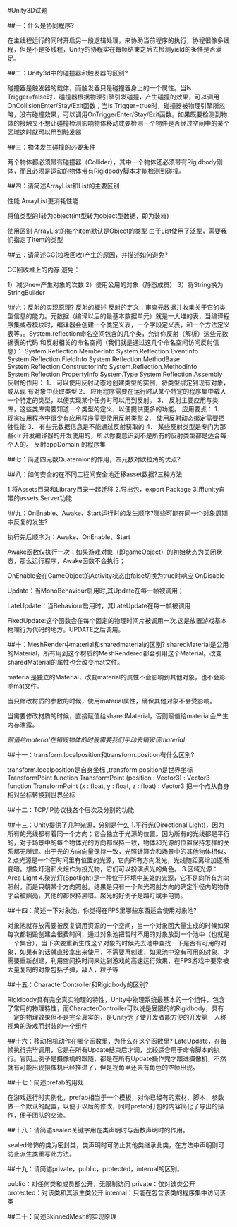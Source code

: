 #Unity3D试题

##一：什么是协同程序?

在主线程运行的同时开启另一段逻辑处理，来协助当前程序的执行，协程很像多线程，但是不是多线程，Unity的协程实在每帧结束之后去检测yield的条件是否满足。

##二：Unity3d中的碰撞器和触发器的区别?

碰撞器是触发器的载体，而触发器只是碰撞器身上的一个属性。当Is Trigger=false时，碰撞器根据物理引擎引发碰撞，产生碰撞的效果，可以调用OnCollisionEnter/Stay/Exit函数；当Is Trigger=true时，碰撞器被物理引擎所忽略，没有碰撞效果，可以调用OnTriggerEnter/Stay/Exit函数。如果既要检测到物体的接触又不想让碰撞检测影响物体移动或要检测一个物件是否经过空间中的某个区域这时就可以用到触发器

##三：物体发生碰撞的必要条件

两个物体都必须带有碰撞器（Collider），其中一个物体还必须带有Rigidbody刚体，而且必须是运动的物体带有Rigidbody脚本才能检测到碰撞。

##四：请简述ArrayList和List的主要区别

性能 ArrayList更消耗性能

将值类型的1转为object(int型转为object型数据，即为装箱)

使用区别
ArrayList的每个item默认是Object的类型
由于List使用了泛型，需要我们指定了item的类型

##五：请简述GC(垃圾回收)产生的原因，并描述如何避免?

GC回收堆上的内存
避免：
 
1）减少new产生对象的次数
2）使用公用的对象（静态成员）
3）将String换为StringBuilder

##六：反射的实现原理?
反射的概述
反射的定义：审查元数据并收集关于它的类型信息的能力。元数据（编译以后的最基本数据单元）就是一大堆的表，当编译程序集或者模块时，编译器会创建一个类定义表，一个字段定义表，和一个方法定义表等，。System.reflection命名空间包含的几个类，允许你反射（解析）这些元数据表的代码
和反射相关的命名空间（我们就是通过这几个命名空间访问反射信息）：
System.Reflection.MemberInfo
System.Reflection.EventInfo
System.Reflection.FieldInfo
System.Reflection.MethodBase
System.Reflection.ConstructorInfo
System.Reflection.MethodInfo
System.Reflection.PropertyInfo
System.Type
System.Reflection.Assembly
反射的作用：
1． 可以使用反射动态地创建类型的实例，将类型绑定到现有对象，或从现 有对象中获取类型
2． 应用程序需要在运行时从某个特定的程序集中载入一个特定的类型，以便实现某个任务时可以用到反射。
3． 反射主要应用与类库，这些类库需要知道一个类型的定义，以便提供更多的功能。
应用要点：
1． 现实应用程序中很少有应用程序需要使用反射类型
2． 使用反射动态绑定需要牺牲性能
3． 有些元数据信息是不能通过反射获取的
4． 某些反射类型是专门为那些clr 开发编译器的开发使用的，所以你要意识到不是所有的反射类型都是适合每个人的。
反射appDomain 的程序集

##七：简述四元数Quaternion的作用，四元数对欧拉角的优点?


##八：如何安全的在不同工程间安全地迁移asset数据?三种方法

1.将Assets目录和Library目录一起迁移
2.导出包，export Package
3.用unity自带的assets Server功能

##九：OnEnable、Awake、Start运行时的发生顺序?哪些可能在同一个对象周期中反复的发生?

执行先后顺序为：Awake、OnEnable、Start

Awake函数仅执行一次；如果游戏对象（即gameObject）的初始状态为关闭状态，那么运行程序，Awake函数不会执行；

OnEnable会在GameObject的Activity状态由false切换为true时响应
OnDisable

Update：当MonoBehaviour启用时,其Update在每一帧被调用；

LateUpdate：当Behaviour启用时，其LateUpdate在每一帧被调用

FixedUpdate:这个函数会在每个固定的物理时间片被调用一次.这是放置游戏基本物理行为代码的地方。UPDATE之后调用。

##十：MeshRender中material和sharedmaterial的区别?
sharedMaterial是公用的Material，所有用到这个材质的MeshRendered都会引用这个Material。改变sharedMaterial的属性也会改变mat文件。

material是独立的Material，改变material的属性不会影响到其他对象，也不会影响mat文件。

当只修改材质的参数的时候，使用material属性，确保其他对象不会受影响。

当需要修改材质的时候，直接赋值给sharedMaterial，否则赋值给material会产生内存泄露。

*赋值给material在销毁物体的时候需要我们手动去销毁该material*


##十一：transform.localposition和transform.position有什么区别?

transform.localposition是自身坐标 ,transform.position是世界坐标
TransformPoint
function TransformPoint (position : Vector3) : Vector3
function TransformPoint (x : float, y : float, z : float) : Vector3
把一个点从自身相对坐标转换到世界坐标

##十二：TCP/IP协议栈各个层次及分别的功能

##十三：Unity提供了几种光源，分别是什么
1.平行光(Directional Light)，因为所有的光线都有着同一个方向；它会独立于光源的位置。因为所有的光线都是平行的，对于场景中的每个物体光的方向都保持一致，物体和光源的位置保持怎样的关系都无所谓。由于光的方向向量保持一致，光照计算会和场景中的其他物体相似。
2.点光源是一个在时间里有位置的光源，它向所有方向发光，光线随距离增加逐渐变暗。想象灯泡和火炬作为投光物，它们可以扮演点光的角色。
3.区域光源：Area Light
4.聚光灯(Spotlight)是一种位于环境中某处的光源，它不是向所有方向照射，而是只朝某个方向照射。结果是只有一个聚光照射方向的确定半径内的物体才会被照亮，其他的都保持黑暗。聚光的好例子是路灯或手电筒。

##十四：简述一下对象池，你觉得在FPS里哪些东西适合使用对象池?

对象池就存放需要被反复调用资源的一个空间，当一个对象回大量生成的时候如果每次都销毁创建会很费时间，通过对象池把暂时不用的对象放到一个池中（也就是一个集合），当下次要重新生成这个对象的时候先去池中查找一下是否有可用的对象，如果有的话就直接拿出来使用，不需要再创建，如果池中没有可用的对象，才需要重新创建，利用空间换时间来达到游戏的高速运行效果，在FPS游戏中要常被大量复制的对象包括子弹，敌人，粒子等

##十五：CharacterController和Rigidbody的区别?

Rigidbody具有完全真实物理的特性，Unity中物理系统最基本的一个组件，包含了常用的物理特性，而CharacterController可以说是受限的的Rigidbody，具有一定的物理效果但不是完全真实的，是Unity为了使开发者能方便的开发第一人称视角的游戏而封装的一个组件

##十六：移动相机动作在哪个函数里，为什么在这个函数里?
LateUpdate，在每帧执行完毕调用，它是在所有Update结束后才调，比较适合用于命令脚本的执行。官网上例子是摄像机的跟随，都是在所有Update操作完才跟进摄像机，不然就有可能出现摄像机已经推进了，但是视角里还未有角色的空帧出现。

##十七：简述prefab的用处

在游戏运行时实例化，prefab相当于一个模板，对你已经有的素材、脚本、参数做一个默认的配置，以便于以后的修改，同时prefab打包的内容简化了导出的操作，便于团队的交流。

##十八：请简述sealed关键字用在类声明时与函数声明时的作用。

sealed修饰的类为密封类，类声明时可防止其他类继承此类，在方法中声明则可防止派生类重写此方法。

##十九：请简述private，public，protected，internal的区别。

public：对任何类和成员都公开，无限制访问
private：仅对该类公开
protected：对该类和其派生类公开
internal：只能在包含该类的程序集中访问该类


##二十：简述SkinnedMesh的实现原理